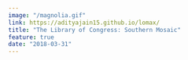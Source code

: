 ```yaml
---
image: "/magnolia.gif"
link: https://adityajain15.github.io/lomax/
title: "The Library of Congress: Southern Mosaic"
feature: true
date: "2018-03-31"
---
```

